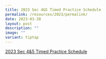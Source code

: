 ```yaml
---
title: 2023 Sec 4&5 Timed Practice Schedule
permalink: /resources/2023/permalink/
date: 2023-03-30
layout: post
description: ""
image: ""
variant: tiptap
---
```

<p><a href="/files/2023%20timed%20practice%20(t2w7-8)%20(updated%2030%20mar%202023).pdf" rel="noopener noreferrer nofollow" target="_blank">2023 Sec 4&amp;5 Timed Practice Schedule</a>
</p>